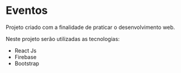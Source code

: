 # Eventos
Projeto criado com a finalidade de praticar o desenvolvimento web.

Neste projeto serão utilizadas as tecnologias:
- React Js
- Firebase
- Bootstrap
